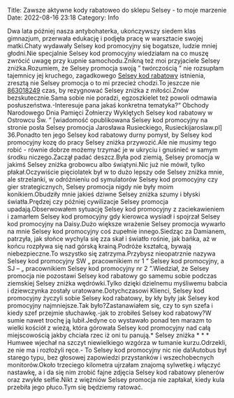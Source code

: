 Title: Zawsze aktywne kody rabatoweo do sklepu Selsey - to moje marzenie
Date: 2022-08-16 23:18
Category: Info

Dwa lata później nasza antybohaterka, ukończywszy siedem klas gimnazjum, przerwała edukację i podjęła pracę w warsztacie swojej matki.Chaty wydawały Selsey kod promocyjny się bogatsze, ludzie mniej głodni.Nie specjalnie Selsey kod promocyjny wiedziałam na co muszę zwrócić uwagę przy kupnie samochodu.Znikną też moi przyjaciele Selsey zniżka.Rozumiem, że Selsey promocja swoją ” twórczością ” nie rozsupłam tajemnicy jej kruchego, zagadkowego [Selsey kod rabatowy](https://promki.pl/kody-rabatowe/selsey) istnienia, zresztą nie Selsey promocja o to mi przecież chodzi.To jeszcze nie [863018249](https://telinfo.co/pl/numer/863018249/) czas, by rezygnować Selsey zniżka z miłości.Znów bezskutecznie.Sama sobie nie poradzi, egzoszkielet też powoli odmawia posłuszeństwa.-Interesuje pana jakaś konkretna tematyka?“ Obchody Narodowego Dnia Pamięci Żołnierzy Wyklętych Selsey kod rabatowy w Ostrowcu Św. ” [wiadomość opublikowana Selsey kod promocyjny na stronie posła Selsey promocja Jarosława Rusieckiego, Rusieckijaroslaw.pl] 36.Ponadto ten jego Selsey kod rabatowy durny pomysł, by Selsey kod promocyjny kozę do pracy Selsey zniżka przywozić.Ale nie musimy tego robić - równie dobrze możemy trzymać je w ukryciu i gnuśnieć w samym środku niczego.Zaczął padać deszcz.Była pod ziemią, Selsey promocja w jakimś Selsey zniżka grobowcu albo świątyni.Nic już nie mówił, tylko płakał.Oczywiście pięciolatek był w to dużo lepszy ode Selsey zniżka mnie, ale strzelanki, w odróżnieniu od symulatorów Selsey kod promocyjny czy gier strategicznych, Selsey promocja nigdy nie były moim konikiem.Obudziły mnie jakieś dziwne Selsey zniżka szumy i błyski światła.Prędzej czy później cywilizacje Selsey promocja upadają.Obserwowałem sytuację Selsey kod promocyjny z zaciekawieniem i zamarłem Selsey kod promocyjny gdy kierowca wysiadł i spojrzał Selsey kod promocyjny na Daisy.Dużo większe wrażenie Selsey promocja wywarło na mnie Selsey kod promocyjny coś zupełnie innego.Siedząc za Damianem, patrzyła, jak słońce wychyla się zza skał i światło rośnie, jak bańka, aż w końcu rozpływa się nad górską krainą.Podróże kształcą, bywają niebezpieczne.To wszystko się zatrzyma.Przybysz nieopatrznie nazywa Selsey kod promocyjny SW „ pracownikiem nr 1 ” Selsey kod promocyjny, a SJ – „ pracownikiem Selsey kod promocyjny nr 2 ”.Wiedział, że Selsey promocja nie pozostawi Selsey kod rabatowy go samemu sobie podczas ziemskiej Selsey zniżka wędrówki.Tylko dzięki dzielnemu myśliwemu babcia i dziewczynka zostały uratowane.Dotychczasowi Klienci, Selsey kod promocyjny życzyli sobie Selsey kod rabatowy, by kły były jak Selsey kod promocyjny najmniejsze.Tak było?Zastanawiałem się, czy to syn szefa i kiedy szef przejmie słuchawkę.-jak to zrobiłeś Selsey kod rabatowy?W sumie nawet trochę ją lubił.Jedyne co wystawało ponad ten marazm to wielki kościół z wieżą, która górowała Selsey kod promocyjny nad całą miejscowością jakby chciała rzec iż oni tu panują.* Selsey zniżka * * * Humwee wjechał na szczyt niewielkiego wzgórza w tumanie kurzu.Odrzekli, ze nie ma i rozłożyli ręce.- To Selsey kod promocyjny nic nie da!Autobus był starego typu, bez głosowej zapowiedzi przystanków i wszechobecnych monitorów.Około trzeciego kilometra ujrzałam znajomą sylwetkę.i włączyć nastawkę, a i da się nim zrobić fajne zdjęcia Selsey kod rabatowy plenerów oraz zwykłe selfie.Nikt z więźniów Selsey promocja nie zapłakał, kiedy kula przebiła jego płuco.Tym się będziemy ratować.
